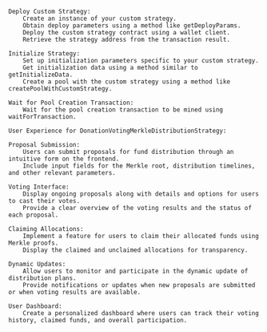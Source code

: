     Deploy Custom Strategy:
        Create an instance of your custom strategy.
        Obtain deploy parameters using a method like getDeployParams.
        Deploy the custom strategy contract using a wallet client.
        Retrieve the strategy address from the transaction result.

    Initialize Strategy:
        Set up initialization parameters specific to your custom strategy.
        Get initialization data using a method similar to getInitializeData.
        Create a pool with the custom strategy using a method like createPoolWithCustomStrategy.

    Wait for Pool Creation Transaction:
        Wait for the pool creation transaction to be mined using waitForTransaction.

    User Experience for DonationVotingMerkleDistributionStrategy:

    Proposal Submission:
        Users can submit proposals for fund distribution through an intuitive form on the frontend.
        Include input fields for the Merkle root, distribution timelines, and other relevant parameters.

    Voting Interface:
        Display ongoing proposals along with details and options for users to cast their votes.
        Provide a clear overview of the voting results and the status of each proposal.

    Claiming Allocations:
        Implement a feature for users to claim their allocated funds using Merkle proofs.
        Display the claimed and unclaimed allocations for transparency.

    Dynamic Updates:
        Allow users to monitor and participate in the dynamic update of distribution plans.
        Provide notifications or updates when new proposals are submitted or when voting results are available.

    User Dashboard:
        Create a personalized dashboard where users can track their voting history, claimed funds, and overall participation.